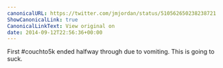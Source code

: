 ```yaml
---
canonicalURL: https://twitter.com/jmjordan/status/510562650238238721
ShowCanonicalLink: true
CanonicalLinkText: View original on
date: 2014-09-12T22:56:36+00:00
---
```

First #couchto5k ended halfway through due to vomiting. This is going to suck.
